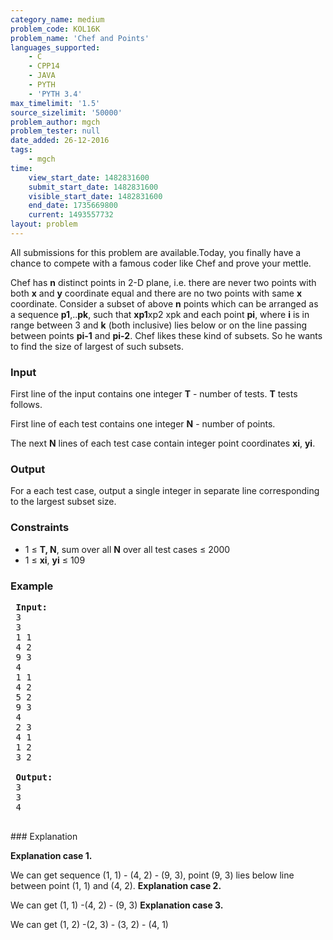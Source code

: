 ```yaml
---
category_name: medium
problem_code: KOL16K
problem_name: 'Chef and Points'
languages_supported:
    - C
    - CPP14
    - JAVA
    - PYTH
    - 'PYTH 3.4'
max_timelimit: '1.5'
source_sizelimit: '50000'
problem_author: mgch
problem_tester: null
date_added: 26-12-2016
tags:
    - mgch
time:
    view_start_date: 1482831600
    submit_start_date: 1482831600
    visible_start_date: 1482831600
    end_date: 1735669800
    current: 1493557732
layout: problem
---
```

All submissions for this problem are available.Today, you finally have a chance to compete with a famous coder like Chef and prove your mettle.

Chef has **n** distinct points in 2-D plane, i.e. there are never two points with both **x** and **y** coordinate equal and there are no two points with same **x** coordinate. Consider a subset of above **n** points which can be arranged as a sequence **p1**,..**pk**, such that **xp1**xp2 xpk and each point **pi**, where **i** is in range between 3 and **k** (both inclusive) lies below or on the line passing between points **pi-1** and **pi-2**. Chef likes these kind of subsets. So he wants to find the size of largest of such subsets.

### Input

First line of the input contains one integer **T** - number of tests. **T** tests follows.

First line of each test contains one integer **N** - number of points.

The next **N** lines of each test case contain integer point coordinates **xi**, **yi**.

### Output

For a each test case, output a single integer in separate line corresponding to the largest subset size.

### Constraints

- 1 ≤ **T, N**, sum over all **N** over all test cases ≤ 2000
- 1 ≤ **xi**, **yi** ≤ 109
 
### Example

<pre>
 <b>Input:</b>
 3
 3
 1 1
 4 2
 9 3
 4
 1 1
 4 2
 5 2
 9 3
 4
 2 3
 4 1
 1 2
 3 2

 <b>Output:</b>
 3
 3
 4

</pre>### Explanation
**Explanation case 1.**

 We can get sequence (1, 1) - (4, 2) - (9, 3), point (9, 3) lies below line between point (1, 1) and (4, 2). **Explanation case 2.**

 We can get (1, 1) -(4, 2) - (9, 3) **Explanation case 3.**

 We can get (1, 2) -(2, 3) - (3, 2) - (4, 1)
